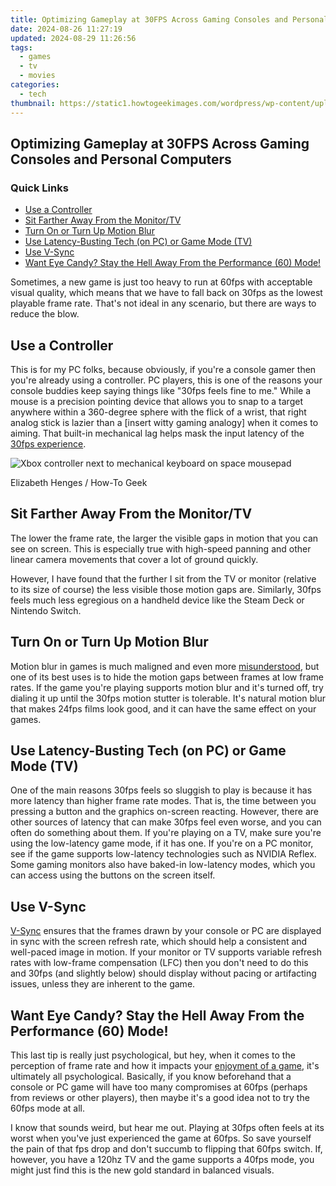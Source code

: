 ```yaml
---
title: Optimizing Gameplay at 30FPS Across Gaming Consoles and Personal Computers
date: 2024-08-26 11:27:19
updated: 2024-08-29 11:26:56
tags:
  - games
  - tv
  - movies
categories:
  - tech
thumbnail: https://static1.howtogeekimages.com/wordpress/wp-content/uploads/2024/03/series-s.jpeg
---
```


## Optimizing Gameplay at 30FPS Across Gaming Consoles and Personal Computers

### Quick Links

* [Use a Controller](https://facebook-video-share.techidaily.com/new-2024-approved-7-creative-video-concepts-to-boost-your-fitness-channel/)
* [Sit Farther Away From the Monitor/TV](https://facebook-clips.techidaily.com/updated-how-to-add-music-to-facebook-videos-for-2024/)
* [Turn On or Turn Up Motion Blur](https://sim-unlock.techidaily.com/how-to-unlock-sim-cards-of-asus-rog-phone-8-pro-without-puk-codes-by-drfone-android/)
* [Use Latency-Busting Tech (on PC) or Game Mode (TV)](https://www.howtogeek.com/how-to-make-the-best-of-30fps-on-console-and-pc/#use-latency-busting-tech-on-pc-or-game-mode-tv)
* [Use V-Sync](https://vp-tips.techidaily.com/updated-in-2024-unlocking-secure-periscope-streaming-techniques-and-strategies/)
* [Want Eye Candy? Stay the Hell Away From the Performance (60) Mode!](https://www.howtogeek.com/how-to-make-the-best-of-30fps-on-console-and-pc/#want-eye-candy-stay-the-hell-away-from-the-performance-60-mode)

 Sometimes, a new game is just too heavy to run at 60fps with acceptable visual quality, which means that we have to fall back on 30fps as the lowest playable frame rate. That's not ideal in any scenario, but there are ways to reduce the blow.

##  Use a Controller

 This is for my PC folks, because obviously, if you're a console gamer then you're already using a controller. PC players, this is one of the reasons your console buddies keep saying things like "30fps feels fine to me." While a mouse is a precision pointing device that allows you to snap to a target anywhere within a 360-degree sphere with the flick of a wrist, that right analog stick is lazier than a \[insert witty gaming analogy\] when it comes to aiming. That built-in mechanical lag helps mask the input latency of the [30fps experience](https://android-unlock.techidaily.com/in-2024-unlock-samsung-galaxy-a14-4g-phone-password-without-factory-reset-full-guide-here-by-drfone-android/).

![Xbox controller next to mechanical keyboard on space mousepad](https://static1.howtogeekimages.com/wordpress/wp-content/uploads/2023/07/52793323830_738768cc77_o.jpg) 

Elizabeth Henges / How-To Geek

##  Sit Farther Away From the Monitor/TV

 The lower the frame rate, the larger the visible gaps in motion that you can see on screen. This is especially true with high-speed panning and other linear camera movements that cover a lot of ground quickly.

 However, I have found that the further I sit from the TV or monitor (relative to its size of course) the less visible those motion gaps are. Similarly, 30fps feels much less egregious on a handheld device like the Steam Deck or Nintendo Switch. 

##  Turn On or Turn Up Motion Blur

 Motion blur in games is much maligned and even more [misunderstood](https://extra-support.techidaily.com/updated-journey-through-the-land-of-costless-image-mastery/), but one of its best uses is to hide the motion gaps between frames at low frame rates. If the game you're playing supports motion blur and it's turned off, try dialing it up until the 30fps motion stutter is tolerable. It's natural motion blur that makes 24fps films look good, and it can have the same effect on your games.

##  Use Latency-Busting Tech (on PC) or Game Mode (TV)

 One of the main reasons 30fps feels so sluggish to play is because it has more latency than higher frame rate modes. That is, the time between you pressing a button and the graphics on-screen reacting. However, there are other sources of latency that can make 30fps feel even worse, and you can often do something about them. If you're playing on a TV, make sure you're using the low-latency game mode, if it has one. If you're on a PC monitor, see if the game supports low-latency technologies such as NVIDIA Reflex. Some gaming monitors also have baked-in low-latency modes, which you can access using the buttons on the screen itself.

##  Use V-Sync

[V-Sync](https://facebook-video-content.techidaily.com/how-to-enhance-facebook-stream-volume-completely-for-2024/) ensures that the frames drawn by your console or PC are displayed in sync with the screen refresh rate, which should help a consistent and well-paced image in motion. If your monitor or TV supports variable refresh rates with low-frame compensation (LFC) then you don't need to do this and 30fps (and slightly below) should display without pacing or artifacting issues, unless they are inherent to the game.

##  Want Eye Candy? Stay the Hell Away From the Performance (60) Mode!

 This last tip is really just psychological, but hey, when it comes to the perception of frame rate and how it impacts your [enjoyment of a game](https://bypass-frp.techidaily.com/how-to-bypass-google-frp-lock-on-infinix-smart-7-hd-devices-by-drfone-android/), it's ultimately all psychological. Basically, if you know beforehand that a console or PC game will have too many compromises at 60fps (perhaps from reviews or other players), then maybe it's a good idea not to try the 60fps mode at all.

 I know that sounds weird, but hear me out. Playing at 30fps often feels at its worst when you've just experienced the game at 60fps. So save yourself the pain of that fps drop and don't succumb to flipping that 60fps switch. If, however, you have a 120hz TV and the game supports a 40fps mode, you might just find this is the new gold standard in balanced visuals.

<ins class="adsbygoogle"
     style="display:block"
     data-ad-format="autorelaxed"
     data-ad-client="ca-pub-7571918770474297"
     data-ad-slot="1223367746"></ins>



<ins class="adsbygoogle"
     style="display:block"
     data-ad-client="ca-pub-7571918770474297"
     data-ad-slot="8358498916"
     data-ad-format="auto"
     data-full-width-responsive="true"></ins>
